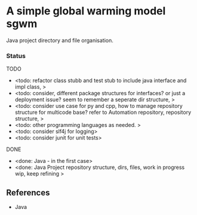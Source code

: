 # A simple global warming model sgwm

Java project directory and file organisation.

### Status

TODO
* <todo: refactor class stubb and test stub to include java interface and impl class, >
* <todo: consider, different package structures for interfaces? or just a deployment issue? seem to remember a seperate dir structure, >
* <todo: consider use case for py and cpp, how to manage repository structure for multicode base? refer to Automation repository, repository structure, >
* <todo: other programming languages as needed. >
* <todo: consider slf4j for logging>
* <todo: consider junit for unit tests>

DONE
* <done: Java - in the first case>
* <done: Java Project repository structure, dirs, files, work in progress wip, keep refining >

## References

* Java
